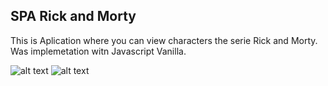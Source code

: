 ## SPA Rick and Morty
This is Aplication where you can view characters the serie Rick and Morty.
Was implemetation witn Javascript Vanilla.

![alt text](https://ibb.co/YdmBqTG)
![alt text](https://ibb.co/1ZR9mBK)